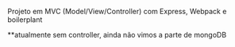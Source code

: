 Projeto em MVC (Model/View/Controller) com Express, Webpack e boilerplant

**atualmente sem controller, ainda não vimos a parte de mongoDB

